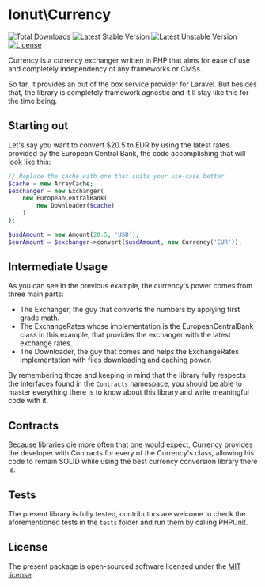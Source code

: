 # Ionut\Currency

[![Total Downloads](https://poser.pugx.org/ionut/currency/d/total.svg)](https://packagist.org/packages/ionut/currency)
[![Latest Stable Version](https://poser.pugx.org/ionut/currency/v/stable.svg)](https://packagist.org/packages/ionut/currency)
[![Latest Unstable Version](https://poser.pugx.org/ionut/currency/v/unstable.svg)](https://packagist.org/packages/ionut/currency)
[![License](https://poser.pugx.org/ionut/currency/license.svg)](https://packagist.org/packages/ionut/currency)

Currency is a currency exchanger written in PHP that aims for ease of use and completely independency of any frameworks or CMSs.

So far, it provides an out of the box service provider for Laravel. But besides that, the library is completely framework agnostic and it'll stay like this for the time being.

## Starting out

Let's say you want to convert $20.5 to EUR by using the latest rates provided by the European Central Bank, the code accomplishing that will look like this:
```php
// Replace the cache with one that suits your use-case better
$cache = new ArrayCache;
$exchanger = new Exchanger(
    new EuropeanCentralBank(
        new Downloader($cache)
    )
);

$usdAmount = new Amount(20.5, 'USD');
$eurAmount = $exchanger->convert($usdAmount, new Currency('EUR'));
```

## Intermediate Usage

As you can see in the previous example, the currency's power comes from three main parts:
- The Exchanger, the guy that converts the numbers by applying first grade math.
- The ExchangeRates whose implementation is the EuropeanCentralBank class in this example, that provides the exchanger with the latest exchange rates.
- The Downloader, the guy that comes and helps the ExchangeRates implementation with files downloading and caching power.

By remembering those and keeping in mind that the library fully respects the interfaces found in the `Contracts` namespace, you should be able to master everything there is to know about this library and write meaningful code with it.

## Contracts
Because libraries die more often that one would expect, Currency provides the developer with Contracts for every of the Currency's class, allowing his code to remain SOLID while using the best currency conversion library there is.

## Tests
The present library is fully tested, contributors are welcome to check the aforementioned tests in the `tests` folder and run them by calling PHPUnit.

## License
The present package is open-sourced software licensed under the [MIT license](http://opensource.org/licenses/MIT).